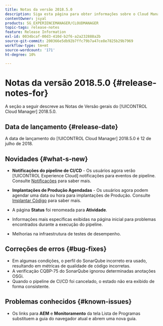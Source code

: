 ```yaml
---
title: Notas da versão 2018.5.0
description: Siga esta página para obter informações sobre o Cloud Manager 2018.5.0.
contentOwner: jsyal
products: SG_EXPERIENCEMANAGER/CLOUDMANAGER
topic-tags: release-notes
feature: Release Information
exl-id: 0034bcaf-00d3-410d-b2f6-a2a232888a2b
source-git-commit: 200366e5db92b7ffc79b7a47ce8e7825b29b7969
workflow-type: tm+mt
source-wordcount: '171'
ht-degree: 10%

---
```


# Notas da versão 2018.5.0 {#release-notes-for}

A seção a seguir descreve as Notas de Versão gerais do [!UICONTROL Cloud Manager] 2018.5.0.

## Data de lançamento {#release-date}

A data de lançamento do [!UICONTROL Cloud Manager] 2018.5.0 é 12 de julho de 2018.

## Novidades {#what-s-new}

* **Notificações do pipeline de CI/CD** - Os usuários agora verão [!UICONTROL Experience Cloud] notificações para eventos de pipeline. Consulte [Notificações](/help/using/notifications.md) para saber mais.

* **Implantações de Produção Agendadas** - Os usuários agora podem agendar uma data ou hora para implantações de Produção. Consulte [Implantar Código](/help/using/code-deployment.md) para saber mais.

* A página **Status** foi renomeada para **Atividade**.

* Informações mais específicas exibidas na página inicial para problemas encontrados durante a execução do pipeline.
* Melhorias na infraestrutura de testes de desempenho.

## Correções de erros {#bug-fixes}

* Em algumas condições, o perfil do SonarQube incorreto era usado, resultando em métricas de qualidade de código incorretas.
* A verificação CQBP-75 do SonarQube ignorou determinadas anotações OSGi.
* Quando o pipeline de CI/CD foi cancelado, o estado não era exibido de forma consistente.

## Problemas conhecidos {#known-issues}

* Os links para **AEM** e **Monitoramento** da tela Lista de Programas substituem a guia do navegador atual e abrem uma nova guia.
